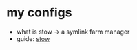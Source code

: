 # my configs

- what is stow -> a symlink farm manager
- guide: [stow](https://www.gnu.org/software/stow/)
